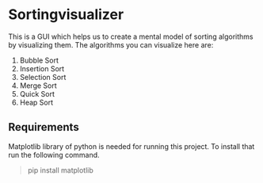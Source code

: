 # Sortingvisualizer

This is a GUI which helps us to create a mental model of sorting algorithms by visualizing them. The algorithms you can visualize here are:

1. Bubble Sort
2. Insertion Sort
3. Selection Sort
4. Merge Sort
5. Quick Sort
6. Heap Sort

## Requirements

Matplotlib library of python is needed for running this project.
To install that run the following command.

> pip install matplotlib
